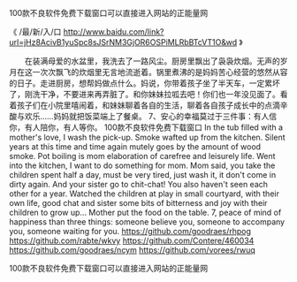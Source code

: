 
100款不良软件免费下载窗口可以直接进入网站的正能量网




《 /最/新/入/口  http://www.baidu.com/link?url=jHz8AcivB1yuSpc8sJSrNM3GjOR6OSPiMLRbBTcVT1O&wd 》




　　在装满母爱的水盆里，我洗去了一路风尘。厨房里飘出了袅袅炊烟。无声的岁月在这一次次飘飞的炊烟里无言地流逝着。锅里煮沸的是妈妈苦心经营的悠然从容的日子。走进厨房，想帮妈做点什么。妈说，你带着孩子坐了半天车，一定累坏了，刚洗干净，不要进来再弄脏了。和你妹妹拉呱去吧！你们也一年没见面了。看着孩子们在小院里嘻闹着，和妹妹聊着各自的生活，聊着各自孩子成长中的点滴辛酸与欢乐……妈妈就把饭菜端上了餐桌。
	7、安心的幸福莫过于三件事：有人信你，有人陪你，有人等你。
100款不良软件免费下载窗口
In the tub filled with a mother's love, I wash the pick-up.
Smoke wafted up from the kitchen.
Silent years at this time and time again mutely goes by the amount of wood smoke.
Pot boiling is mom elaboration of carefree and leisurely life.
Went into the kitchen, I want to do something for mom.
Mom said, you take the children spent half a day, must be very tired, just wash it, it don't come in dirty again.
And your sister go to chit-chat!
You also haven't seen each other for a year.
Watched the children at play in small courtyard, with their own life, good chat and sister some bits of bitterness and joy with their children to grow up...
Mother put the food on the table.
7, peace of mind of happiness than three things: someone believe you, someone to accompany you, someone waiting for you.
https://github.com/goodraes/rhpog
https://github.com/rabte/wkvy
https://github.com/Contere/460034
https://github.com/goodraes/ncym
https://github.com/vorees/rwuq





100款不良软件免费下载窗口可以直接进入网站的正能量网
